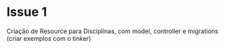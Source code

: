 # Issue 1

Criação de Resource para Disciplinas, com model, controller e migrations
(criar exemplos com o tinker)


